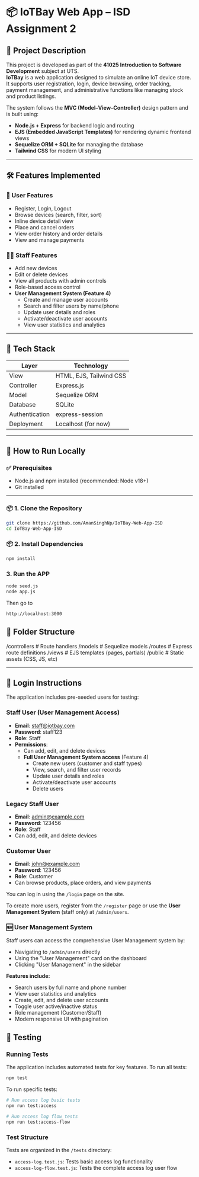 # 📦 IoTBay Web App – ISD Assignment 2

## 📘 Project Description

This project is developed as part of the **41025 Introduction to Software Development** subject at UTS.  
**IoTBay** is a web application designed to simulate an online IoT device store. It supports user registration, login, device browsing, order tracking, payment management, and administrative functions like managing stock and product listings.

The system follows the **MVC (Model–View–Controller)** design pattern and is built using:

- **Node.js + Express** for backend logic and routing
- **EJS (Embedded JavaScript Templates)** for rendering dynamic frontend views
- **Sequelize ORM + SQLite** for managing the database
- **Tailwind CSS** for modern UI styling

---

## 🛠️ Features Implemented

### 🧑 User Features

- Register, Login, Logout
- Browse devices (search, filter, sort)
- Inline device detail view
- Place and cancel orders
- View order history and order details
- View and manage payments

### 🧑‍💻 Staff Features

- Add new devices
- Edit or delete devices
- View all products with admin controls
- Role-based access control
- **User Management System (Feature 4)**
  - Create and manage user accounts
  - Search and filter users by name/phone
  - Update user details and roles
  - Activate/deactivate user accounts
  - View user statistics and analytics

---

## 🧱 Tech Stack

| Layer          | Technology              |
| -------------- | ----------------------- |
| View           | HTML, EJS, Tailwind CSS |
| Controller     | Express.js              |
| Model          | Sequelize ORM           |
| Database       | SQLite                  |
| Authentication | express-session         |
| Deployment     | Localhost (for now)     |

---

## 🚀 How to Run Locally

### ✅ Prerequisites

- Node.js and npm installed (recommended: Node v18+)
- Git installed

---

### 📦 1. Clone the Repository

```bash
git clone https://github.com/AmanSinghNp/IoTBay-Web-App-ISD
cd IoTBay-Web-App-ISD
```

### 📦 2. Install Dependencies

```bash
npm install
```

### 3. Run the APP

```bash
node seed.js
node app.js
```

Then go to

```
http://localhost:3000
```

## 📁 Folder Structure

/controllers # Route handlers
/models # Sequelize models
/routes # Express route definitions
/views # EJS templates (pages, partials)
/public # Static assets (CSS, JS, etc)

---

## 🔐 Login Instructions

The application includes pre-seeded users for testing:

### Staff User (User Management Access)

- **Email**: staff@iotbay.com
- **Password**: staff123
- **Role**: Staff
- **Permissions**:
  - Can add, edit, and delete devices
  - **Full User Management System access** (Feature 4)
    - Create new users (customer and staff types)
    - View, search, and filter user records
    - Update user details and roles
    - Activate/deactivate user accounts
    - Delete users

### Legacy Staff User

- **Email**: admin@example.com
- **Password**: 123456
- **Role**: Staff
- Can add, edit, and delete devices

### Customer User

- **Email**: john@example.com
- **Password**: 123456
- **Role**: Customer
- Can browse products, place orders, and view payments

You can log in using the `/login` page on the site.

To create more users, register from the `/register` page or use the **User Management System** (staff only) at `/admin/users`.

### 🆕 User Management System

Staff users can access the comprehensive User Management system by:

- Navigating to `/admin/users` directly
- Using the "User Management" card on the dashboard
- Clicking "User Management" in the sidebar

**Features include:**

- Search users by full name and phone number
- View user statistics and analytics
- Create, edit, and delete user accounts
- Toggle user active/inactive status
- Role management (Customer/Staff)
- Modern responsive UI with pagination

## 🧪 Testing

### Running Tests

The application includes automated tests for key features. To run all tests:

```bash
npm test
```

To run specific tests:

```bash
# Run access log basic tests
npm run test:access

# Run access log flow tests
npm run test:access-flow
```

### Test Structure

Tests are organized in the `/tests` directory:

- `access-log.test.js`: Tests basic access log functionality
- `access-log-flow.test.js`: Tests the complete access log user flow
